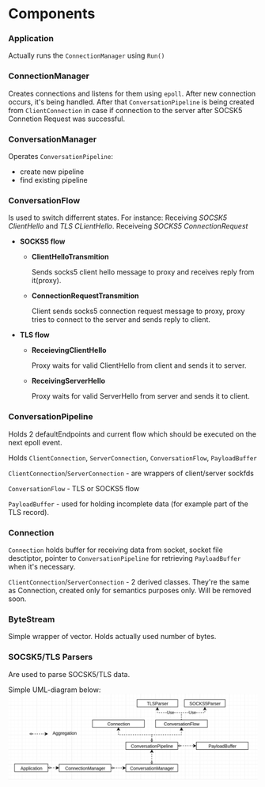 # Components

### Application
Actually runs the `ConnectionManager` using `Run()`

### ConnectionManager
Creates connections and listens for them using `epoll`.
After new connection occurs, it's being handled.
After that `ConversationPipeline` is being created from `ClientConnection`
in case if connection to the server after SOCSK5 Connetion Request was successful.

### ConversationManager
Operates `ConversationPipeline`:
- create new pipeline
- find existing pipeline

### ConversationFlow
Is used to switch differrent states. For instance: Receiving _SOCSK5 ClientHello_ and _TLS CLientHello_. Receiveing _SOCKS5 ConnectionRequest_
- __SOCKS5 flow__
    - __ClientHelloTransmition__

      Sends socks5 client hello message to proxy and receives reply from it(proxy).
    - __ConnectionRequestTransmition__

      Client sends socks5 connection request message to proxy, proxy tries to connect to the server and sends reply to client.
- __TLS flow__
    - __ReceievingClientHello__

      Proxy waits for valid ClientHello from client and sends it to server.
    - __ReceivingServerHello__

      Proxy waits for valid ServerHello from server and sends it to client.
### ConversationPipeline
Holds 2 defaultEndpoints and current flow which should be executed on the next epoll event.

Holds `ClientConnection`, `ServerConnection`, `ConversationFlow`, `PayloadBuffer`


`ClientConnection`/`ServerConnection` - are wrappers of client/server sockfds

`ConversationFlow` - TLS or SOCKS5 flow

`PayloadBuffer` - used for holding incomplete data (for example part of the TLS record).


### Connection
`Connection` holds buffer for receiving data from socket, socket file desctiptor,
pointer to `ConversationPipeline` for retrieving `PayloadBuffer` when it's necessary.

`ClientConnection`/`ServerConnection` -  2 derived classes. They're the same as Connection, created only for semantics purposes only. Will be removed soon.

### ByteStream
Simple wrapper of vector. Holds actually used number of bytes.

### SOCSK5/TLS Parsers
Are used to parse SOCSK5/TLS data.

Simple UML-diagram below:
![](readme-img/simple-UML.png)